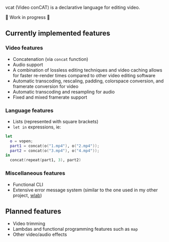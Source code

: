 vcat (Video conCAT) is a declarative language for editing video.

🚧 Work in progress 🚧

## Currently implemented features
### Video features
- Concatenation (via `concat` function)
- Audio support
- A combination of lossless editing techniques and video caching allows for faster re-render times compared to other video editing software
- Automatic transcoding, rescaling, padding, colorspace conversion, and framerate conversion for video
- Automatic transcoding and resampling for audio
- Fixed and mixed framerate support

### Language features
- Lists (represented with square brackets)
- `let in` expressions, ie:
```nix
let
  o = vopen;
  part1 = concat(o("1.mp4"), o("2.mp4"));
  part2 = concat(o("3.mp4"), o("4.mp4"));
in
  concat(repeat(part1, 3), part2)
```

### Miscellaneous features
- Functional CLI
- Extensive error message system (similar to the one used in my other project, [wlab](https://wr7.dev/wlab/))

## Planned features
- Video trimming
- Lambdas and functional programming features such as `map`
- Other video/audio effects
